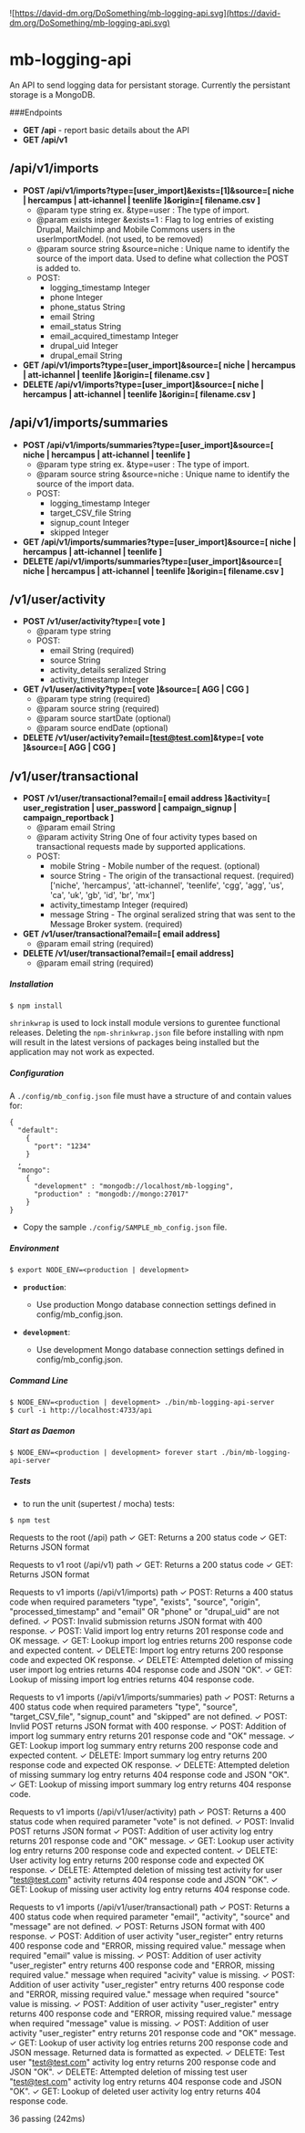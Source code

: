 ![https://david-dm.org/DoSomething/mb-logging-api.svg](https://david-dm.org/DoSomething/mb-logging-api.svg)

mb-logging-api
==============

An API to send logging data for persistant storage. Currently the persistant storage is a MongoDB.

###Endpoints

* **GET /api** - report basic details about the API
* **GET /api/v1**

/api/v1/imports
--------------

* **POST /api/v1/imports?type=[user_import]&exists=[1]&source=[ niche | hercampus | att-ichannel | teenlife ]&origin=[ filename.csv ]**
  * @param type string
    ex. &type=user : The type of import.
  * @param exists integer
    &exists=1 : Flag to log entries of existing Drupal, Mailchimp and Mobile
    Commons users in the userImportModel. (not used, to be removed)
  * @param source string
    &source=niche : Unique name to identify the source of the import data. Used to define what collection the POST is added to.
  * POST:
    * logging_timestamp Integer
    * phone Integer
    * phone_status String
    * email String
    * email_status String
    * email_acquired_timestamp Integer
    * drupal_uid Integer
    * drupal_email String
* **GET /api/v1/imports?type=[user_import]&source=[ niche | hercampus | att-ichannel | teenlife ]&origin=[ filename.csv ]**
* **DELETE /api/v1/imports?type=[user_import]&source=[ niche | hercampus | att-ichannel | teenlife ]&origin=[ filename.csv ]**

/api/v1/imports/summaries
--------------

* **POST /api/v1/imports/summaries?type=[user_import]&source=[ niche | hercampus | att-ichannel | teenlife ]**
  * @param type string
     ex. &type=user : The type of import.
  * @param source string
     &source=niche : Unique name to identify the source of the import data.
  * POST:
    * logging_timestamp Integer
    * target_CSV_file String
    * signup_count Integer
    * skipped Integer
* **GET /api/v1/imports/summaries?type=[user_import]&source=[ niche | hercampus | att-ichannel | teenlife ]**
* **DELETE /api/v1/imports/summaries?type=[user_import]&source=[ niche | hercampus | att-ichannel | teenlife ]&origin=[ filename.csv ]**

/v1/user/activity
--------------

* **POST /v1/user/activity?type=[ vote ]**
  * @param type string
  * POST:
    * email String  (required)
    * source String
    * activity_details seralized String
    * activity_timestamp Integer
* **GET /v1/user/activity?type=[ vote ]&source=[ AGG | CGG ]**
  * @param type string (required)
  * @param source string (required)
  * @param source startDate (optional)
  * @param source endDate (optional)
* **DELETE /v1/user/activity?email=[test@test.com]&type=[ vote ]&source=[ AGG | CGG ]**

/v1/user/transactional
--------------

* **POST /v1/user/transactional?email=[ email address ]&activity=[ user_registration | user_password | campaign_signup | campaign_reportback ]**
  * @param email String
  * @param activity String
     One of four activity types based on transactional requests made by supported applications.
  * POST:
    * mobile String - Mobile number of the request. (optional)
    * source String - The origin of the transactional request. (required)
      ['niche', 'hercampus', 'att-ichannel', 'teenlife', 'cgg', 'agg', 'us', 'ca', 'uk', 'gb', 'id', 'br', 'mx']
    * activity_timestamp Integer (required)
    * message String - The orginal seralized string that was sent to the Message Broker system. (required)
* **GET /v1/user/transactional?email=[ email address]**
  * @param email string (required)
* **DELETE /v1/user/transactional?email=[ email address]**
  * @param email string (required)

##### Installation
```
$ npm install
```

`shrinkwrap` is used to lock install module versions to gurentee functional releases. Deleting the `npm-shrinkwrap.json` file before installing with npm will result in the latest versions of packages being installed but the application may not work as expected.

##### Configuration
A `./config/mb_config.json` file must have a structure of and contain values for:
```
{
  "default":
    {
      "port": "1234"
    }
  ,
  "mongo":
    {
      "development" : "mongodb://localhost/mb-logging",
      "production" : "mongodb://mongo:27017"
    }
}

```

- Copy the sample `./config/SAMPLE_mb_config.json` file.


##### Environment
```
$ export NODE_ENV=<production | development>
```
- **`production`**:
  - Use production Mongo database connection settings defined in config/mb_config.json.

- **`development`**:
  - Use development Mongo database connection settings defined in config/mb_config.json.

##### Command Line
```
$ NODE_ENV=<production | development> ./bin/mb-logging-api-server
$ curl -i http://localhost:4733/api
```

##### Start as Daemon
```
$ NODE_ENV=<production | development> forever start ./bin/mb-logging-api-server
```

##### Tests
- to run the unit (supertest / mocha) tests:
```
$ npm test
```

  Requests to the root (/api) path
    ✓ GET: Returns a 200 status code
    ✓ GET: Returns JSON format

  Requests to v1 root (/api/v1) path
    ✓ GET: Returns a 200 status code
    ✓ GET: Returns JSON format

  Requests to v1 imports (/api/v1/imports) path
    ✓ POST: Returns a 400 status code when required parameters "type", "exists", "source", "origin", "processed_timestamp" and "email" OR "phone" or "drupal_uid" are not defined.
    ✓ POST: Invalid submission returns JSON format with 400 response.
    ✓ POST: Valid import log entry returns 201 response code and OK message.
    ✓ GET: Lookup import log entries returns 200 response code and expected content.
    ✓ DELETE: Import log entry returns 200 response code and expected OK response.
    ✓ DELETE: Attempted deletion of missing user import log entries returns 404 response code and JSON "OK".
    ✓ GET: Lookup of missing import log entries returns 404 response code.

  Requests to v1 imports (/api/v1/imports/summaries) path
    ✓ POST: Returns a 400 status code when required parameters "type", "source", "target_CSV_file", "signup_count" and "skipped" are not defined.
    ✓ POST: Invlid POST returns JSON format with 400 response.
    ✓ POST: Addition of import log summary entry returns 201 response code and "OK" message.
    ✓ GET: Lookup import log summary entry returns 200 response code and expected content.
    ✓ DELETE: Import summary log entry returns 200 response code and expected OK response.
    ✓ DELETE: Attempted deletion of missing summary log entry returns 404 response code and JSON "OK".
    ✓ GET: Lookup of missing import summary log entry returns 404 response code.

  Requests to v1 imports (/api/v1/user/activity) path
    ✓ POST: Returns a 400 status code when required parameter "vote" is not defined.
    ✓ POST: Invalid POST returns JSON format
    ✓ POST: Addition of user activity log entry returns 201 response code and "OK" message.
    ✓ GET: Lookup user activity log entry returns 200 response code and expected content.
    ✓ DELETE: User activity log entry returns 200 response code and expected OK response.
    ✓ DELETE: Attempted deletion of missing test activity for user "test@test.com" activity returns 404 response code and JSON "OK".
    ✓ GET: Lookup of missing user activity log entry returns 404 response code.

  Requests to v1 imports (/api/v1/user/transactional) path
    ✓ POST: Returns a 400 status code when required parameter "email", "activity", "source" and "message" are not defined.
    ✓ POST: Returns JSON format with 400 response.
    ✓ POST: Addition of user activity "user_register" entry returns 400 response code and "ERROR, missing required value." message when required "email" value is missing.
    ✓ POST: Addition of user activity "user_register" entry returns 400 response code and "ERROR, missing required value." message when required "acivity" value is missing.
    ✓ POST: Addition of user activity "user_register" entry returns 400 response code and "ERROR, missing required value." message when required "source" value is missing.
    ✓ POST: Addition of user activity "user_register" entry returns 400 response code and "ERROR, missing required value." message when required "message" value is missing.
    ✓ POST: Addition of user activity "user_register" entry returns 201 response code and "OK" message.
    ✓ GET: Lookup of user activity log entries returns 200 response code and JSON message. Returned data is formatted as expected.
    ✓ DELETE: Test user "test@test.com" activity log entry returns 200 response code and JSON "OK".
    ✓ DELETE: Attempted deletion of missing test user "test@test.com" activity log entry returns 404 response code and JSON "OK".
    ✓ GET: Lookup of deleted user activity log entry returns 404 response code.


  36 passing (242ms)